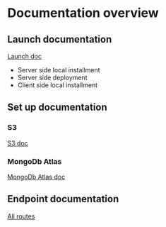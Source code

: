 # Documentation overview
## Launch documentation
[Launch doc](launch.md)
  - Server side local installment
  - Server side deployment
  - Client side local installment
## Set up documentation
### S3
[S3 doc](../server/s3/README.md)
### MongoDb Atlas
[MongoDb Atlas doc](../server/mongoDb/README.md)
## Endpoint documentation
[All routes](../server/api)